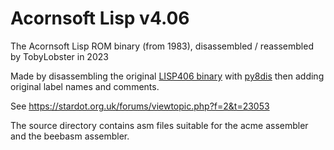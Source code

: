 # Acornsoft Lisp v4.06

The Acornsoft Lisp ROM binary (from 1983), disassembled / reassembled by TobyLobster in 2023

Made by disassembling the original [LISP406 binary](https://mdfs.net/System/ROMs/Language/LISP/) with [py8dis](https://github.com/ZornsLemma/py8dis) then adding original label names and comments.

See https://stardot.org.uk/forums/viewtopic.php?f=2&t=23053

The source directory contains asm files suitable for the acme assembler and the beebasm assembler.
